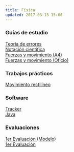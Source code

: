 ```yaml
---
title: Física
updated: 2017-03-13 15:00
---
```


### Guías de estudio
<i class="fa fa-file-pdf-o" aria-hidden="true"></i>  [Teoría de errores](../docs/itel/2017/fisica/TeoriaErrores.pdf)<br />
<i class="fa fa-file-pdf-o" aria-hidden="true"></i>  [Notación científica](../docs/itel/2017/fisica/NotacionCientifica.pdf)<br />
<i class="fa fa-file-pdf-o" aria-hidden="true"></i>  [Fuerzas y movimiento (A4)](../docs/itel/2017/fisica/fisica_guia_1_a4.pdf)<br />
<i class="fa fa-file-pdf-o" aria-hidden="true"></i>  [Fuerzas y movimiento (Oficio)](../docs/itel/2017/fisica/fisica_guia_1_oficio_2x1.pdf)<br />


### Trabajos prácticos
<i class="fa fa-file-pdf-o" aria-hidden="true"></i>  [Movimiento rectilíneo](../docs/itel/2017/fisica/2017_fisica_practica_movimiento_lineal.pdf)<br />

### Software
<i class="fa fa-download" aria-hidden="true"></i>  [Tracker](http://physlets.org/tracker/installers/Download.php?file=Tracker-4.9.8-windows-installer.exe)<br />
<i class="fa fa-download" aria-hidden="true"></i>  [Java](https://www.java.com/es/download/manual.jsp)<br />


### Evaluaciones
<i class="fa fa-file-pdf-o" aria-hidden="true"></i>  [1er Evaluación (Modelo)](../docs/itel/2017/fisica/Modelo_1er_Evaluacion.pdf)<br />
<i class="fa fa-file-pdf-o" aria-hidden="true"></i>  [1er Evaluación](../docs/itel/2017/fisica/2017_1er_evaluacion_fisica.pdf)<br />
